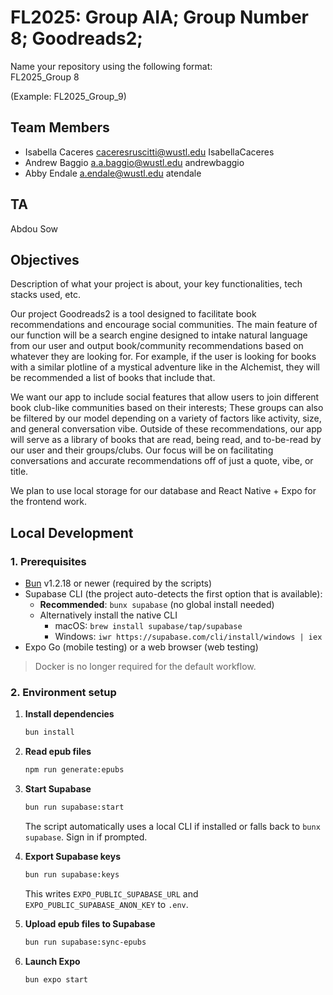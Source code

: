 # FL2025: Group AIA; Group Number 8; Goodreads2;

Name your repository using the following format:  
FL2025_Group 8

(Example: FL2025_Group_9)

## Team Members
- Isabella Caceres caceresruscitti@wustl.edu IsabellaCaceres
- Andrew Baggio a.a.baggio@wustl.edu andrewbaggio
- Abby Endale a.endale@wustl.edu atendale

## TA
Abdou Sow

## Objectives
Description of what your project is about, your key functionalities, tech stacks used, etc. 

Our project Goodreads2 is a tool designed to facilitate book recommendations and encourage social communities. The main feature of our function will be a search engine designed to intake natural language from our user and output book/community recommendations based on whatever they are looking for. For example, if the user is looking for books with a similar plotline of a mystical adventure like in the Alchemist, they will be recommended a list of books that include that. 

We want our app to include social features that allow users to join different book club-like communities based on their interests; These groups can also be filtered by our model depending on a variety of factors like activity, size, and general conversation vibe. Outside of these recommendations, our app will serve as a library of books that are read, being read, and to-be-read by our user and their groups/clubs. Our focus will be on facilitating conversations and accurate recommendations off of just a quote, vibe, or title.

We plan to use local storage for our database and React Native + Expo for the frontend work.



## Local Development

### 1. Prerequisites

- [Bun](https://bun.sh) v1.2.18 or newer (required by the scripts)
- Supabase CLI (the project auto-detects the first option that is available):
  - **Recommended**: `bunx supabase` (no global install needed)
  - Alternatively install the native CLI
    - macOS: `brew install supabase/tap/supabase`
    - Windows: `iwr https://supabase.com/cli/install/windows | iex`
- Expo Go (mobile testing) or a web browser (web testing)

> Docker is no longer required for the default workflow.

### 2. Environment setup

1. **Install dependencies**

   ```bash
   bun install
   ```

2. **Read epub files**

   ```bash
   npm run generate:epubs
   ```

3. **Start Supabase**

   ```bash
   bun run supabase:start
   ```

   The script automatically uses a local CLI if installed or falls back to `bunx supabase`. Sign in if prompted.

4. **Export Supabase keys**

   ```bash
   bun run supabase:keys
   ```

   This writes `EXPO_PUBLIC_SUPABASE_URL` and `EXPO_PUBLIC_SUPABASE_ANON_KEY` to `.env`.

5. **Upload epub files to Supabase**

   ```bash
   bun run supabase:sync-epubs
   ```

6. **Launch Expo**

   ```bash
   bun expo start
   ```

